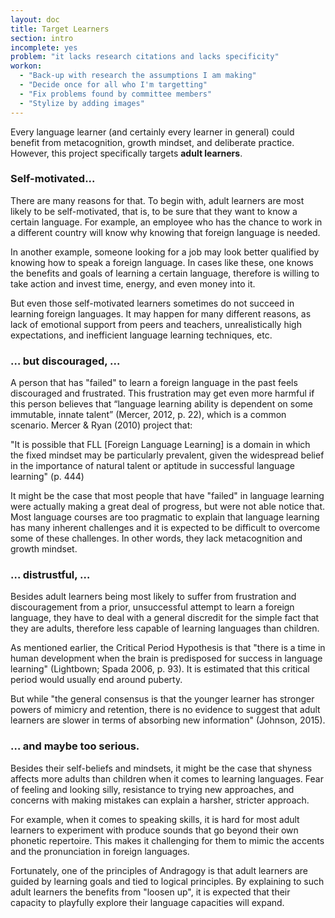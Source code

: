 ```yaml
---
layout: doc
title: Target Learners
section: intro
incomplete: yes
problem: "it lacks research citations and lacks specificity"
workon:
  - "Back-up with research the assumptions I am making"
  - "Decide once for all who I'm targetting"
  - "Fix problems found by committee members"
  - "Stylize by adding images"
---
```


Every language learner (and certainly every learner in general) could benefit from metacognition, growth mindset, and deliberate practice. However, this project specifically targets **adult learners**.

### Self-motivated...

There are many reasons for that. To begin with, adult learners are most likely to be self-motivated, that is, to be sure that they want to know a certain language. For example, an employee who has the chance to work in a different country will know why knowing that foreign language is needed. 

In another example, someone looking for a job may look better qualified by knowing how to speak a foreign language. In cases like these, one knows the benefits and goals of learning a certain language, therefore is willing to take action and invest time, energy, and even money into it.

But even those self-motivated learners sometimes do not succeed in learning foreign languages. It may happen for many different reasons, as lack of emotional support from peers and teachers, unrealistically high expectations, and inefficient language learning techniques, etc.

### … but discouraged, ...

A person that has "failed" to learn a foreign language in the past feels discouraged and frustrated. This frustration may get even more harmful if this person believes that “language learning ability is dependent on some immutable, innate talent” (Mercer, 2012, p. 22), which is a common scenario. Mercer & Ryan (2010) project that: 

"It is possible that FLL [Foreign Language Learning] is a domain in which the fixed mindset may be particularly prevalent, given the widespread belief in the importance of natural talent or aptitude in successful language learning" (p. 444)

It might be the case that most people that have "failed" in language learning were actually making a great deal of progress, but were not able notice that. Most language courses are too pragmatic to explain that language learning has many inherent challenges and it is expected to be difficult to overcome some of these challenges. In other words, they lack metacognition and growth mindset.

### … distrustful, … 

Besides adult learners being most likely to suffer from frustration and discouragement from a prior, unsuccessful attempt to learn a foreign language, they have to deal with a general discredit for the simple fact that they are adults, therefore less capable of learning languages than children.

As mentioned earlier, the Critical Period Hypothesis is that "there is a time in human development when the brain is predisposed for success in language learning" (Lightbown; Spada 2006, p. 93).  It is estimated that this critical period would usually end around puberty.

But while "the general consensus is that the younger learner has stronger powers of mimicry and retention, there is no evidence to suggest that adult learners are slower in terms of absorbing new information" (Johnson, 2015). 

### … and maybe too serious.

Besides their self-beliefs and mindsets, it might be the case that shyness affects more adults than children when it comes to learning languages. Fear of feeling and looking silly, resistance to trying new approaches, and concerns with making mistakes can explain a harsher, stricter approach.

For example, when it comes to speaking skills, it is hard for most adult learners to experiment with produce sounds that go beyond their own phonetic repertoire. This makes it challenging for them to mimic the accents and the pronunciation in foreign languages.

Fortunately, one of the principles of Andragogy is that adult learners are guided by learning goals and tied to logical principles. By explaining to such adult learners the benefits from "loosen up", it is expected that their capacity to playfully explore their language capacities will expand.